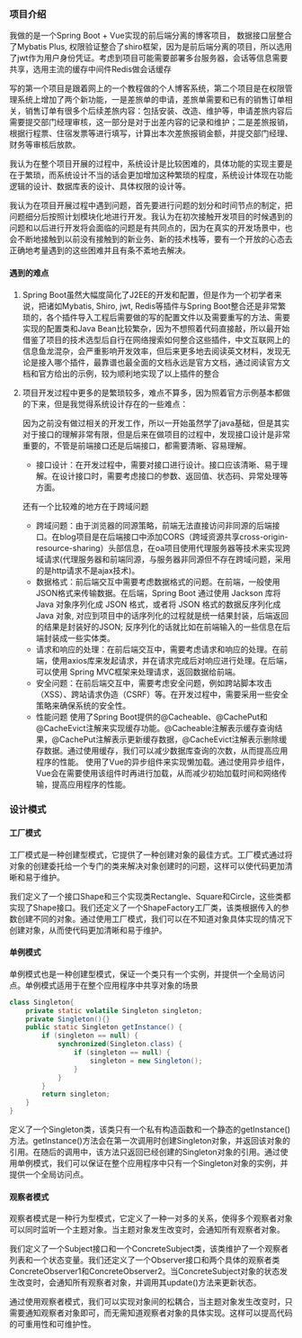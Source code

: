 ### 项目介绍

我做的是一个Spring Boot + Vue实现的前后端分离的博客项目， 数据接口层整合了Mybatis Plus, 权限验证整合了shiro框架，因为是前后端分离的项目，所以选用了jwt作为用户身份凭证。考虑到项目可能需要部署多台服务器，会话等信息需要共享，选用主流的缓存中间件Redis做会话缓存

写的第一个项目是跟着网上的一个教程做的个人博客系统，第二个项目是在权限管理系统上增加了两个新功能，一是差旅单的申请，差旅单需要和已有的销售订单相关，销售订单有很多个后续差旅内容：包括安装、改造、维护等，申请差旅内容后需要提交部门经理审核，这一部分是对于出差内容的记录和维护；二是差旅报销，根据行程票、住宿发票等进行填写，计算出本次差旅报销金额，并提交部门经理、财务等审核后放款。

我认为在整个项目开展的过程中，系统设计是比较困难的，具体功能的实现主要是在于繁琐，而系统设计不当的话会更加增加这种繁琐的程度，系统设计体现在功能逻辑的设计、数据库表的设计、具体权限的设计等。

我认为在项目开展过程中遇到问题，首先要进行问题的划分和时间节点的制定，把问题细分后按照计划模块化地进行开发。我认为在初次接触开发项目的时候遇到的问题和以后进行开发将会面临的问题是有共同点的，因为在真实的开发场景中，也会不断地接触到以前没有接触到的新业务、新的技术栈等，要有一个开放的心态去正确地考量遇到的这些困难并且有条不紊地去解决。





#### 遇到的难点

1. Spring Boot虽然大幅度简化了J2EE的开发和配置，但是作为一个初学者来说，把诸如Mybatis, Shiro, jwt, Redis等插件与Spring Boot整合还是非常繁琐的，各个插件导入工程后需要做的写的配置文件以及需要重写的方法、需要实现的配置类和Java Bean比较繁杂，因为不想照着代码直接敲，所以最开始借鉴了项目的技术选型后自行在网络搜索如何整合这些插件，中文互联网上的信息鱼龙混杂，会严重影响开发效率，但后来更多地去阅读英文材料，发现无论是接入哪个插件，最靠谱也最全面的文档永远是官方文档，通过阅读官方文档和官方给出的示例，较为顺利地实现了以上插件的整合

2. 项目开发过程中更多的是繁琐较多，难点不算多，因为照着官方示例基本都做的下来，但是我觉得系统设计存在的一些难点：

   因为之前没有做过相关的开发工作，所以一开始虽然学了java基础，但是其实对于接口的理解非常有限，但是后来在做项目的过程中，发现接口设计是非常重要的，不管是前端接口还是后端接口，都需要清晰、容易理解。

   * 接口设计：在开发过程中，需要对接口进行设计。接口应该清晰、易于理解。在设计接口时，需要考虑接口的参数、返回值、状态码、异常处理等方面。

   还有一个比较难的地方在于跨域问题

   * 跨域问题：由于浏览器的同源策略，前端无法直接访问非同源的后端接口。在blog项目是在后端接口中添加CORS（跨域资源共享cross-origin-resource-sharing）头部信息，在oa项目使用代理服务器等技术来实现跨域请求(代理服务器和前端同源，与服务器非同源但不存在跨域问题，采用的是http请求不是ajax技术)。
   *  数据格式：前后端交互中需要考虑数据格式的问题。在前端，一般使用JSON格式来传输数据。在后端，Spring Boot 通过使用 Jackson 库将 Java 对象序列化成 JSON 格式，或者将 JSON 格式的数据反序列化成 Java 对象, 对应到项目中的话序列化的过程就是统一结果封装，后端返回的结果是封装好的JSON; 反序列化的话就比如在前端输入的一些信息在后端封装成一些实体类。
   *  请求和响应的处理：在前后端交互中，需要考虑请求和响应的处理。在前端，使用axios库来发起请求，并在请求完成后对响应进行处理。在后端，可以使用 Spring MVC框架来处理请求，返回数据给前端。
   * 安全问题：在前后端交互中，需要考虑安全问题，例如跨站脚本攻击（XSS）、跨站请求伪造（CSRF）等。在开发过程中，需要采用一些安全策略来确保系统的安全性。
   * 性能问题
     使用了Spring Boot提供的@Cacheable、@CachePut和@CacheEvict注解来实现缓存功能。@Cacheable注解表示缓存查询结果，@CachePut注解表示更新缓存数据，@CacheEvict注解表示删除缓存数据。通过使用缓存，我们可以减少数据库查询的次数，从而提高应用程序的性能。
     使用了Vue的异步组件来实现懒加载。通过使用异步组件，Vue会在需要使用该组件时再进行加载，从而减少初始加载时间和网络传输，提高应用程序的性能。

### 设计模式

#### 工厂模式

工厂模式是一种创建型模式，它提供了一种创建对象的最佳方式。工厂模式通过将对象的创建委托给一个专门的类来解决对象创建时的问题，这样可以使代码更加清晰和易于维护。

我们定义了一个接口Shape和三个实现类Rectangle、Square和Circle，这些类都实现了Shape接口。我们还定义了一个ShapeFactory工厂类，该类根据传入的参数创建不同的对象。通过使用工厂模式，我们可以在不知道对象具体实现的情况下创建对象，从而使代码更加清晰和易于维护。

#### 单例模式

单例模式也是一种创建型模式，保证一个类只有一个实例，并提供一个全局访问点。单例模式适用于在整个应用程序中共享对象的场景

```java
class Singleton{
	private static volatile Singleton singleton;
	private Singleton(){}
	public static Singleton getInstance() {
		if (singleton == null) {
			synchronized(Singleton.class) {
				if (singleton == null) {
					singleton = new Singleton();
				}
			}
		}
		return singleton;
	}
}
```

定义了一个Singleton类，该类只有一个私有构造函数和一个静态的getInstance()方法。getInstance()方法会在第一次调用时创建Singleton对象，并返回该对象的引用。在随后的调用中，该方法只返回已经创建的Singleton对象的引用。通过使用单例模式，我们可以保证在整个应用程序中只有一个Singleton对象的实例，并提供一个全局访问点。

#### 观察者模式

观察者模式是一种行为型模式，它定义了一种一对多的关系，使得多个观察者对象可以同时监听一个主题对象。当主题对象发生改变时，会通知所有观察者对象。

我们定义了一个Subject接口和一个ConcreteSubject类，该类维护了一个观察者列表和一个状态变量。我们还定义了一个Observer接口和两个具体的观察者类ConcreteObserver1和ConcreteObserver2。当ConcreteSubject对象的状态发生改变时，会通知所有观察者对象，并调用其update()方法来更新状态。

通过使用观察者模式，我们可以实现对象间的松耦合，当主题对象发生改变时，只需要通知观察者对象即可，而无需知道观察者对象的具体实现。这样可以提高代码的可重用性和可维护性。